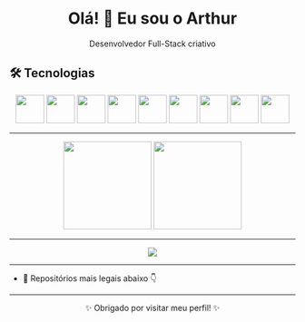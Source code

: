 <h1 align="center">Olá! 👋 Eu sou o Arthur</h1>

<p align="center">
  Desenvolvedor Full-Stack criativo
</p>

## 🛠️ Tecnologias

<p align="center">
  <img src="https://cdn.jsdelivr.net/gh/devicons/devicon/icons/java/java-original.svg" width="50" />
  <img src="https://cdn.jsdelivr.net/gh/devicons/devicon/icons/python/python-original.svg" width="50" />
  <img src="https://cdn.jsdelivr.net/gh/devicons/devicon/icons/react/react-original.svg" width="50" />
  <img src="https://cdn.jsdelivr.net/gh/devicons/devicon/icons/javascript/javascript-original.svg" width="50" />
  <img src="https://cdn.jsdelivr.net/gh/devicons/devicon/icons/html5/html5-original.svg" width="50" />
  <img src="https://cdn.jsdelivr.net/gh/devicons/devicon/icons/css3/css3-original.svg" width="50" />
  <img src="https://cdn.jsdelivr.net/gh/devicons/devicon/icons/nodejs/nodejs-original.svg" width="50" />
  <img src="https://cdn.jsdelivr.net/gh/devicons/devicon/icons/postgresql/postgresql-original.svg" width="50" />
  <img src="https://cdn.jsdelivr.net/gh/devicons/devicon/icons/spring/spring-original.svg" width="50" />
</p>

---

<div align="center">
  <img height="155em" src="https://github-readme-stats.vercel.app/api?username=Tu3-z&show_icons=true&theme=tokyonight" />
  <img height="155em" src="https://github-readme-stats.vercel.app/api/top-langs/?username=Tu3-z&layout=compact&theme=tokyonight" />
</div>

---

<p align="center">
  <img src="https://raw.githubusercontent.com/SeuUsuarioGitHub/SeuUsuarioGitHub/output/github-contribution-grid-snake.svg" />
</p>

---

- 📁 Repositórios mais legais abaixo 👇

---

<p align="center">✨ Obrigado por visitar meu perfil! ✨</p>
